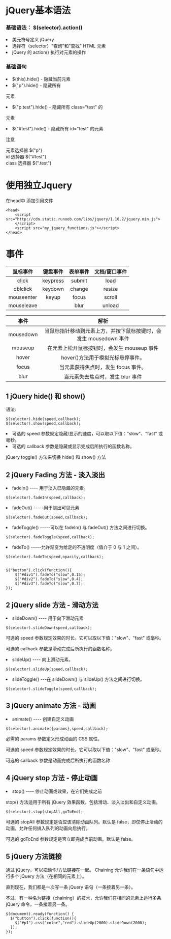 # jQuery基本语法

### 基础语法： $(selector).action()
<li>美元符号定义 jQuery
<li>选择符（selector）"查询"和"查找" HTML 元素
<li>jQuery 的 action() 执行对元素的操作


### 基础语句
<li> $(this).hide() - 隐藏当前元素

<li> $("p").hide()  - 隐藏所有 <p> 元素
<li> $("p.test").hide() - 隐藏所有 class="test" 的 <p> 元素
<li> $("#test").hide() - 隐藏所有 id="test" 的元素

注意

元素选择器     $("p")<br>
id 选择器      $("#test")<br>
class 选择器   $(".test")<br>

# 使用独立Jquery
在head中 添加引用文件

    <head>
        <script src="http://cdn.static.runoob.com/libs/jquery/1.10.2/jquery.min.js">
        </script>
        <script src="my_jquery_functions.js"></script>
    </head>

# 事件
| 鼠标事件         | 键盘事件        | 表单事件  | 文档/窗口事件 |
| :-------------: |:-------------:| :-----:|:-------------: |
| click           | keypress      | submit |load |
| dblclick        | keydown       | change |resize |
| mouseenter      | keyup         | focus  |scroll |
| mouseleave      |               | blur   |unload |


| 事件             | 解析       |
| :-------------: |:-------------:|  
| mousedown       | 当鼠标指针移动到元素上方，并按下鼠标按键时，会发生 mousedown 事件|  
| mouseup        | 在元素上松开鼠标按钮时，会发生 mouseup 事件       |  
| hover      | hover()方法用于模拟光标悬停事件。         |  
| focus      |   当元素获得焦点时，发生 focus 事件。            |  
| blur      |   当元素失去焦点时，发生 blur 事件            |


## 1 jQuery hide() 和 show()
语法:

    $(selector).hide(speed,callback);
    $(selector).show(speed,callback);

<li>可选的 speed 参数规定隐藏/显示的速度，可以取以下值："slow"、"fast" 或毫秒。
<li>可选的 callback 参数是隐藏或显示完成后所执行的函数名称。

jQuery toggle() 方法来切换 hide() 和 show() 方法

## 2 jQuery Fading 方法 - 淡入淡出
<li> fadeIn()    ---- 用于淡入已隐藏的元素。


    $(selector).fadeIn(speed,callback);



<li> fadeOut()  -----用于淡出可见元素

    $(selector).fadeOut(speed,callback);

<li> fadeToggle() -----可以在 fadeIn() 与 fadeOut() 方法之间进行切换。

    $(selector).fadeToggle(speed,callback);

<li> fadeTo()   -----允许渐变为给定的不透明度（值介于 0 与 1 之间）。

    $(selector).fadeTo(speed,opacity,callback);


    $("button").click(function(){
        $("#div1").fadeTo("slow",0.15);
        $("#div2").fadeTo("slow",0.4);
        $("#div3").fadeTo("slow",0.7);
    });

## 2 jQuery slide 方法 - 滑动方法

<li> slideDown()  ---- 用于向下滑动元素


    $(selector).slideDown(speed,callback);
可选的 speed 参数规定效果的时长。它可以取以下值："slow"、"fast" 或毫秒。

可选的 callback 参数是滑动完成后所执行的函数名称。


<li> slideUp() ---- 向上滑动元素。

    $(selector).slideUp(speed,callback);


<li> slideToggle()  ---在 slideDown() 与 slideUp() 方法之间进行切换。

    $(selector).slideToggle(speed,callback);




## 3 jQuery animate  方法 - 动画

<li>animate()   ---- 创建自定义动画

    $(selector).animate({params},speed,callback);

必需的 params 参数定义形成动画的 CSS 属性。

可选的 speed 参数规定效果的时长。它可以取以下值："slow"、"fast" 或毫秒。

可选的 callback 参数是动画完成后所执行的函数名称    


## 4 jQuery stop  方法 - 停止动画

<li>stop()   ---- 停止动画或效果，在它们完成之前

stop() 方法适用于所有 jQuery 效果函数，包括滑动、淡入淡出和自定义动画。

    $(selector).stop(stopAll,goToEnd);

可选的 stopAll 参数规定是否应该清除动画队列。默认是 false，即仅停止活动的动画，允许任何排入队列的动画向后执行。

可选的 goToEnd 参数规定是否立即完成当前动画。默认是 false。


## 5 jQuery 方法链接

通过 jQuery，可以把动作/方法链接在一起。
Chaining 允许我们在一条语句中运行多个 jQuery 方法（在相同的元素上）。

直到现在，我们都是一次写一条 jQuery 语句（一条接着另一条）。

不过，有一种名为链接（chaining）的技术，允许我们在相同的元素上运行多条 jQuery 命令，一条接着另一条。

    $(document).ready(function() {
      $("button").click(function(){
        $("#p1").css("color","red").slideUp(2000).slideDown(2000);
      });
    });
